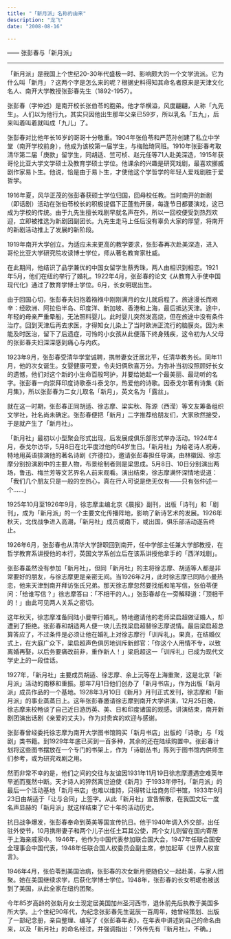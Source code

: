 ```yaml
---
title: "「新月派」名称的由来"
description: "龙飞"
date: "2008-08-16"

---
```



—— 张彭春与「新月派」

---

「新月派」是我国上个世纪20-30年代盛极一时、影响颇大的一个文学流派。它为什么叫「新月」？这两个字是怎么来的呢？根据史料得知其命名者原来是天津文化名人、南开大学教授张彭春先生（1892-1957）。

张彭春（字仲述）是南开校长张伯苓的胞弟。他才华横溢，风度翩翩，人称「九先生」。人们以为他行九，其实只因他出生那年父亲已59岁，所以乳名「五九」，后来叫着叫着就叫成「九儿」了。

张彭春对比他年长16岁的哥哥十分敬重。1904年张伯苓和严范孙创建了私立中学堂（南开学校前身），他成为该校第一届学生，与梅贻琦同班。1910年张彭春考取清华第二届「庚款」留学生，同胡适、竺可桢、赵元任等71人赴美深造，1915年获哥伦比亚大学文学硕士及教育学硕士学位。他课余的兴趣是研究戏剧，最喜欢挪威剧作家易卜生。他说，恰是由于易卜生，才使他这个学哲学的年轻人爱戏剧胜于爱哲学。

1916年夏，风华正茂的张彭春获硕士学位归国，回母校任教。当时南开的新剧（即话剧）活动在张伯苓校长的积极提倡下正蓬勃开展，每逢节日都要演戏，这已成为学校的传统。由于九先生擅长戏剧早就名声在外，所以一回校便受到热烈欢迎，立即被推选为新剧团副团长。九先生走马上任后没有辜负大家的厚望，将南开的新剧活动推上了发展的新阶段。

1919年南开大学创立。为适应未来更高的教学要求，张彭春再次赴美深造，进入哥伦比亚大学研究院攻读博士学位，师从著名教育家杜威。

在此期间，他结识了品学兼优的中国女留学生蔡秀珠，两人由相识到相恋。1921年5月，他们在纽约举行了婚礼。1922年4月，张彭春的论文《从教育入手使中国现代化》通过了教育学博士学位。6月，长女明珉出生。

由于回国心切，张彭春夫妇抱着襁褓中刚刚满月的女儿就启程了。旅途漫长而艰辛：经欧洲、阿拉伯半岛、印度洋、新加坡、香港和上海，最后抵达天津。途中，年轻的母亲严重晕船，无法照料婴儿。此时婴儿突然发高烧，但在旅途中没有条件治疗。回到天津后再去求医，才得知女儿染上了当时欧洲正流行的脑膜炎。因为未能及时医治，留下了后遗症，可怜的小女孩从此便落下终身残疾，这令初为人父母的张彭春夫妇深深感到痛心与内疚。

1923年9月，张彭春受清华学堂诚聘，携带妻女迁居北平，任清华教务长。同年11月，他的次女诞生。女婴健康可爱，令夫妇俩欣喜万分。为弥补当初没照顾好长女的遗憾，他们对这个新的小生命百般呵护，并要给她起一个最美丽、最动听的名字。张彭春一向崇拜印度诗歌泰斗泰戈尔，热爱他的诗歌。因泰戈尔著有诗集《新月集》，所以张彭春为二女儿取名「新月」，英文名为「露丝」。

就在这一时期，张彭春正同胡适、徐志摩、梁实秋、陈源（西滢）等文友筹备组织文学社，社名尚未确定。张彭春便把「新月」二字推荐给朋友们，大家欣然接受，于是就产生了「新月社」。

「新月社」最初以小型聚会形式出现，后发展成俱乐部形式举办活动。1924年4月，泰戈尔访华，5月8日在北平度过他的64岁生日。「新月社」为给老诗人祝寿，特地用英语排演他的著名诗剧《齐德拉》，邀请张彭春担任导演，由林徽因、徐志摩分别扮演剧中的主要人物，布景绘制者则是梁思成。5月8日、10日分别演出两场，鲁迅、梅兰芳等文艺界名人前来观看。演出结束，徐志摩满怀深情地说道：「我们几个朋友只是一般的空热心，真在行人可说是绝无仅有——只有张仲述一个……」

1925年10月至1926年9月，徐志摩主编北京《晨报》副刊，出版「诗刊」和「剧刊」，成为「新月派」的一个主要文化传播阵地，影响了新诗艺术的发展。1926年秋天，北伐战争进入高潮，「新月社」成员或南下，或出国，俱乐部活动遂告终止。

1926年6月，张彭春也从清华大学辞职回到南开，任中学部主任兼大学部教授，在哲学教育系讲授他的本行，英国文学系创立后在该系讲授他拿手的「西洋戏剧」。

张彭春虽然没有参加「新月社」，但同「新月社」的主将徐志摩、胡适等人都是非常要好的朋友，与徐志摩更是亲密无间。当1926年2月，此时徐志摩已同陆小曼热恋，他来天津到南开拜访张氏兄弟。那天徐志摩忽然要找纸和笔写信，张伯苓便问：「给谁写信？」徐志摩答曰：「不相干的人。」张彭春却在一旁解释道：「顶相干的！」由此可见两人关系之密切。

这年秋天，徐志摩准备同陆小曼举行婚礼，特地邀请他的老师梁启超做证婚人，却遭到了拒绝。张彭春和胡适两人便一块儿去找梁启超替徐志摩说情。最后梁启超总算答应了，不过条件是必须让他在婚礼上对徐志摩行「训斥礼」。果真，在结婚仪式上，在大庭广众下，梁启超声色俱厉地训斥新郎官：「你这个人用情不专，以致离婚再娶，以后务要痛改前非，重作新人！」梁启超这一「训斥礼」已成为现代文学史上的一段佳话。

1927年，「新月社」主要成员胡适、徐志摩、余上沅等在上海重聚，这是北京「新月派」活动的南移和重振。那年7月1日他们创办了「新月书店」，作为出版「新月派」成员作品的一个基地。1928年3月10日《新月》月刊正式发刊，徐志摩和「新月派」的事业蒸蒸日上。这年张彭春邀请徐志摩到南开大学讲演，12月25日晚，徐志摩来校畅谈了自己近日游历英、美、日和印度诸国的观感。讲演结束，南开新剧团演出话剧《亲爱的丈夫》，作为对贵宾的欢迎与感谢。

张彭春曾经委托徐志摩为南开大学图书馆购买「新月书店」出版的「诗歌」与「戏剧」类书籍。到1929年年底已买到一百多种，其余的还在陆续购置中。张彭春计划将这些图书摆放在一个专门的书架上，作为「诗剧丛书」陈列于图书馆内供师生们参考，或为研究戏剧之用。

然而非常不幸的是，他们之间的交往与友谊因1931年11月19日徐志摩遭遇空难英年早逝而戛然中断。天才诗人的猝然离世迫使《新月》于1933年停刊，「新月派」的最后一个活动基地「新月书店」也难以维持，只得转让给商务印书馆，1933年9月23日由胡适于「让与合同」上签字。从此「新月社」宣告解散，在我国文坛一度名声显赫的「新月派」就这样结束了它十年的活动历史。

抗日战争爆发，张彭春奉命到英美等国宣传抗日。他于1940年调入外交部，出任驻外使节，10月携带妻子和两个儿子出任土耳其公使，两个女儿则留在国内寄居于上海亲戚家中。1946年，他作为中国代表参加联合国大会，1947年任联合国安全理事会中国代表，1948年任联合国人权委员会副主席，参加起草《世界人权宣言》。

1946年4月，张伯苓到美国治病，张彭春的次女新月便随伯父一起赴美，与家人团聚。她在美国继续求学，后获化学博士学位。1948年，张彭春的长女明珉也被送到了美国，从此全家在纽约团聚。

今年85岁高龄的张新月女士现定居美国加州圣河西市，退休前先后执教于美国多所大学。上个世纪90年代，为纪念张彭春先生诞辰一百周年，她曾经策划、出版了一部纪念册，亲自整理、编写了《张彭春年表》，在年表中讲述到自己的命名由来，以及「新月社」的命名经过，并强调指出：「外传先有『新月社』，不确。」